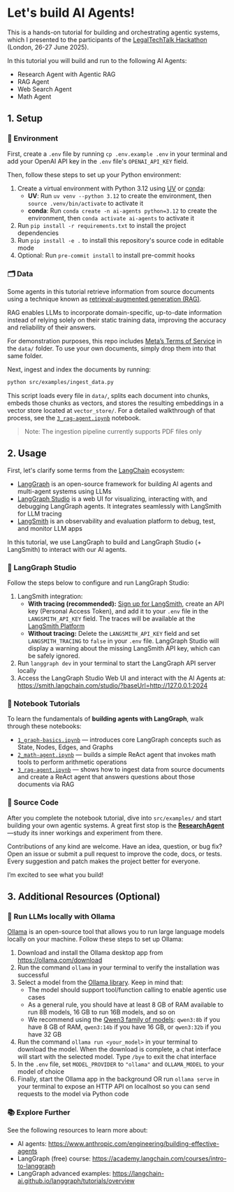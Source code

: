 # Let's build AI Agents!

This is a hands-on tutorial for building and orchestrating agentic systems, which I presented to the participants of the [LegalTechTalk Hackathon](https://www.legaltech-talk.com/legaltechtalk-hackathon/) (London, 26-27 June 2025).

In this tutorial you will build and run to the following AI Agents:
- Research Agent with Agentic RAG
- RAG Agent
- Web Search Agent
- Math Agent

## 1. Setup

### 🐍 Environment

First, create a `.env` file by running `cp .env.example .env` in your terminal and add your OpenAI API key in the `.env` file's `OPENAI_API_KEY` field.

Then, follow these steps to set up your Python environment:
1. Create a virtual environment with Python 3.12 using [UV](https://docs.astral.sh/uv/getting-started/installation/) or [conda](https://docs.conda.io/projects/conda/en/stable/user-guide/install/index.html):
    - **UV**: Run `uv venv --python 3.12` to create the environment, then `source .venv/bin/activate` to activate it
    - **conda**: Run `conda create -n ai-agents python=3.12` to create the environment, then `conda activate ai-agents` to activate it
2. Run `pip install -r requirements.txt` to install the project dependencies
3. Run `pip install -e .` to install this repository's source code in editable mode
4. Optional: Run `pre-commit install` to install pre-commit hooks

### 🗂️ Data

Some agents in this tutorial retrieve information from source documents using a technique known as [retrieval-augmented generation (RAG)](https://python.langchain.com/docs/concepts/rag/).

RAG enables LLMs to incorporate domain-specific, up-to-date information instead of relying solely on their static training data, improving the accuracy and reliability of their answers.

For demonstration purposes, this repo includes [Meta’s Terms of Service](https://mbasic.facebook.com/legal/terms/plain_text_terms/) in the `data/` folder. To use your own documents, simply drop them into that same folder.

Next, ingest and index the documents by running:

```bash
python src/examples/ingest_data.py
```

This script loads every file in `data/`, splits each document into chunks, embeds those chunks as vectors, and stores the resulting embeddings in a vector store located at `vector_store/`. For a detailed walkthrough of that process, see the [`3_rag-agent.ipynb`](notebooks/3_rag-agent.ipynb) notebook.

>Note: The ingestion pipeline currently supports PDF files only

## 2. Usage

First, let's clarify some terms from the [LangChain](https://python.langchain.com/docs/introduction/) ecosystem:
- [LangGraph](https://langchain-ai.github.io/langgraph/) is an open-source framework for building AI agents and multi-agent systems using LLMs
- [LangGraph Studio](https://langchain-ai.github.io/langgraph/concepts/langgraph_studio/) is a web UI for visualizing, interacting with, and debugging LangGraph agents. It integrates seamlessly with LangSmith for LLM tracing
- [LangSmith](https://docs.smith.langchain.com/) is an observability and evaluation platform to debug, test, and monitor LLM apps

In this tutorial, we use LangGraph to build and LangGraph Studio (+ LangSmith) to interact with our AI agents.

### 🦜 LangGraph Studio

Follow the steps below to configure and run LangGraph Studio:
1. LangSmith integration:
    - **With tracing (recommended):** [Sign up for LangSmith](https://smith.langchain.com/settings), create an API key (Personal Access Token), and add it to your `.env` file in the `LANGSMITH_API_KEY` field. The traces will be available at the [LangSmith Platform](https://smith.langchain.com/)
    - **Without tracing:** Delete the `LANGSMITH_API_KEY` field and set `LANGSMITH_TRACING` to `false` in your `.env` file. LangGraph Studio will display a warning about the missing LangSmith API key, which can be safely ignored.
2. Run `langgraph dev` in your terminal to start the LangGraph API server locally
3. Access the LangGraph Studio Web UI and interact with the AI Agents at: https://smith.langchain.com/studio/?baseUrl=http://127.0.0.1:2024

### 📔 Notebook Tutorials

To learn the fundamentals of **building agents with LangGraph**, walk through these notebooks:
- [`1_graph-basics.ipynb`](notebooks/1_graph-basics.ipynb) — introduces core LangGraph concepts such as State, Nodes, Edges, and Graphs
- [`2_math-agent.ipynb`](notebooks/2_math-agent.ipynb) — builds a simple ReAct agent that invokes math tools to perform arithmetic operations
- [`3_rag-agent.ipynb`](notebooks/3_rag-agent.ipynb) — shows how to ingest data from source documents and create a ReAct agent that answers questions about those documents via RAG

### 🤖 Source Code

After you complete the notebook tutorial, dive into `src/examples/` and start building your own agentic systems. A great first stop is the [**ResearchAgent**](src/examples/agents/researcher/agent.py)—study its inner workings and experiment from there.

Contributions of any kind are welcome. Have an idea, question, or bug fix? Open an issue or submit a pull request to improve the code, docs, or tests. Every suggestion and patch makes the project better for everyone.

I’m excited to see what you build!

## 3. Additional Resources (Optional)

### 🦙 Run LLMs locally with Ollama

[Ollama](https://ollama.com/) is an open-source tool that allows you to run large language models locally on your machine. Follow these steps to set up Ollama:
1. Download and install the Ollama desktop app from https://ollama.com/download
2. Run the command `ollama` in your terminal to verify the installation was successful
3. Select a model from the [Ollama library](https://ollama.com/library). Keep in mind that:
    - The model should support tool/function calling to enable agentic use cases
    - As a general rule, you should have at least 8 GB of RAM available to run 8B models, 16 GB to run 16B models, and so on
    - We recommend using the [Qwen3 family of models](https://ollama.com/library/qwen3): `qwen3:8b` if you have 8 GB of RAM, `qwen3:14b` if you have 16 GB, or `qwen3:32b` if you have 32 GB
4. Run the command `ollama run <your_model>` in your terminal to download the model. When the download is complete, a chat interface will start with the selected model. Type `/bye` to exit the chat interface
5. In the `.env` file, set `MODEL_PROVIDER` to `"ollama"` and `OLLAMA_MODEL` to your model of choice
6. Finally, start the Ollama app in the background OR run `ollama serve` in your terminal to expose an HTTP API on localhost so you can send requests to the model via Python code

### 📚 Explore Further

See the following resources to learn more about:
- AI agents: https://www.anthropic.com/engineering/building-effective-agents
- LangGraph (free) course: https://academy.langchain.com/courses/intro-to-langgraph
- LangGraph advanced examples: https://langchain-ai.github.io/langgraph/tutorials/overview
